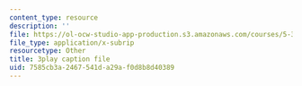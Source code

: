 ```yaml
---
content_type: resource
description: ''
file: https://ol-ocw-studio-app-production.s3.amazonaws.com/courses/5-310-laboratory-chemistry-fall-2019/7585cb3a2467541da29af0d8b8d40389_sukzgrxfSx8.vtt
file_type: application/x-subrip
resourcetype: Other
title: 3play caption file
uid: 7585cb3a-2467-541d-a29a-f0d8b8d40389
---
```

